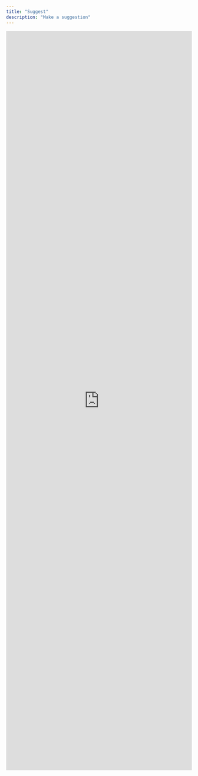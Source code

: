 ```yaml
---
title: "Suggest"
description: "Make a suggestion"
---
```

<iframe src="https://docs.google.com/forms/d/e/1FAIpQLSd3kN7zc7DKV_0ybxVvyOiMe09O-ZveF7rWsUr-3PJykDj31Q/viewform?embedded=true" width="100%" height="2000" frameborder="0" marginheight="0" marginwidth="0">Loading…</iframe>
